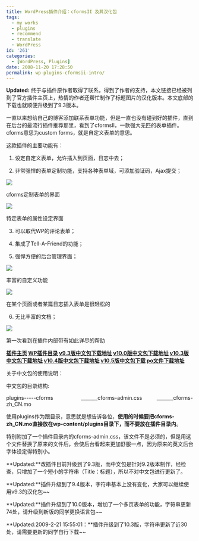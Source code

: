 ```yaml
---
title: WordPress插件介绍：cformsII 及其汉化包
tags:
  - my works
  - plugins
  - recommend
  - translate
  - WordPress
id: '261'
categories:
  - [WordPress, Plugins]
date: 2008-11-20 17:28:50
permalink: wp-plugins-cformsii-intro/
---
```


**Updated:** 终于与插件原作者取得了联系，得到了作者的支持，本文链接已经被列到了官方插件主页上，热情的作者还帮忙制作了标题图片的汉化版本。本文底部的下载也就顺便升级到了9.3版本。

一直以来想给自己的博客添加联系表单功能，但是一直也没有碰到好的插件，直到在后台的最流行插件推荐那里，看到了cformsII，一款强大无匹的表单插件。cforms意思为custom forms，就是自定义表单的意思。

这款插件的主要功能有：

1. 设定自定义表单，允许插入到页面，日志中去；

2. 非常强悍的表单定制功能，支持各种表单域，可添加验证码，Ajax提交；
<!-- more -->
[![](http://lh3.ggpht.com/_QYicOeu89Bk/SSUnQPWJewI/AAAAAAAAA30/OTrwQsaVefA/s400/cformsII-1.png)](http://picasaweb.google.com/lh/photo/rbqn7EMl-UOrhE69R7os9Q)

cforms定制表单的界面

[![](http://lh3.ggpht.com/_QYicOeu89Bk/SSUnQDlBPPI/AAAAAAAAA38/dIX6dpEK7Q4/s400/cformsII-2.png)](http://picasaweb.google.com/lh/photo/x66z06qgz2c5DNnEsb4nHg)

特定表单的属性设定界面

3. 可以取代WP的评论表单；

4. 集成了Tell-A-Friend的功能；

5. 强悍方便的后台管理界面；

[![](http://lh4.ggpht.com/_QYicOeu89Bk/SSUnQaQ5RwI/AAAAAAAAA4E/TF3gxF7OSYE/s400/cformsII-3.png)](http://picasaweb.google.com/lh/photo/1XPY3jvFv9NZfEY6zNzYZA)

丰富的自定义功能

[![](http://lh4.ggpht.com/_QYicOeu89Bk/SSUowaWxsfI/AAAAAAAAA4k/CRePcyMBDiw/s400/cformsII-5.png)](http://picasaweb.google.com/lh/photo/bAJxU8Umdrpsfr9pL1P9Yg)

在某个页面或者某篇日志插入表单是很轻松的

6. 无比丰富的文档；

[![](http://lh5.ggpht.com/_QYicOeu89Bk/SSUnQSYaVHI/AAAAAAAAA4M/FHfMHePFEQs/s400/cformsII-4.png)](http://picasaweb.google.com/lh/photo/SPRDTq-VvWO1kEFU7jUUhA)

第一次看到在插件内部带有如此详尽的帮助

**[插件主页](http://www.deliciousdays.com/cforms-plugin/) [WP插件目录](http://wordpress.org/extend/plugins/cforms/) [v9.3版中文包下载地址](http://www.box.net/shared/41o7ej6v8v) [v10.0版中文包下载地址](http://www.box.net/shared/9rm2orm3dx) [v10.3版中文包下载地址](http://www.box.net/shared/u5akvdzoa3) [v10.4版中文包下载地址](http://www.box.net/shared/p9960drbdr) [v10.5版中文包下载](http://www.box.net/shared/a82rytib1j) [po文件下载地址](http://www.box.net/shared/5xyrjp6dou)**

关于中文包的使用说明：

中文包的目录结构:

plugins-----cforms
                  _______cforms-admin.css
     
    _______cforms-zh_CN.mo

使用plugins作为跟目录，意思就是想告诉各位，**使用的时候要把cforms-zh_CN.mo直接放在wp-content/plugins目录下，而不要放在插件目录内**。

特别附加了一个插件目录内的cforms-admin.css，该文件不是必须的，但是用这个文件替换了原来的文件后，会使后台看起来更加舒服一点，因为原来的英文后台字体设定得特别小。

**Updated:**改插件目前升级到了9.3版，而中文包是针对9.2版本制作，经检查，只增加了一个短小的字符串（Title：标题），所以不对中文包进行更新了。

**Updated:**插件升级到了9.4版本，字符串基本上没有变化，大家可以继续使用v9.3的汉化包~~

**Updated:**插件升级到了10.0版本，增加了一个多页表单的功能，字符串更新74处，请升级到新版的同学更换语言包~~

**Updated:2009-2-21 15:55:01：**插件升级到了10.3版，字符串更新了近30处，请需要更新的同学自行下载~~